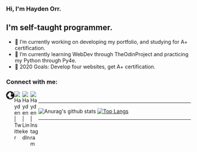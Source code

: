 ### Hi, I'm Hayden Orr.

## I'm self-taught programmer.
- 🔭 I’m currently working on developing my portfolio, and studying for A+ certification. 
- 🌱 I’m currently learning WebDev through TheOdinProject and practicing my Python through Py4e.
- 🥅 2020 Goals: Develop four websites, get A+ certification.

### Connect with me:

[<img align="left" alt="Hayden" width="22px" src="https://raw.githubusercontent.com/iconic/open-iconic/master/svg/globe.svg" />][website]
[<img align="left" alt="Hayden | Twitter" width="22px" src="https://cdn.jsdelivr.net/npm/simple-icons@v3/icons/twitter.svg" />][twitter]
[<img align="left" alt="Hayden | LinkedIn" width="22px" src="https://cdn.jsdelivr.net/npm/simple-icons@v3/icons/linkedin.svg" />][linkedin]
[<img align="left" alt="Hayden | Instagram" width="22px" src="https://cdn.jsdelivr.net/npm/simple-icons@v3/icons/instagram.svg" />][instagram]

</br>

---

![Anurag's github stats](https://github-readme-stats.codestackr.vercel.app/api?username=Haydenroborr&show_icons=true&hide_border=true&count_private=true&include_all_commits=true&theme=solarized-dark)
[![Top Langs](https://github-readme-stats.vercel.app/api/top-langs/?username=Haydenroborr)](https://github.com/anuraghazra/github-readme-stats)

---

[website]: https://github.com/Haydenroborr/
[twitter]: https://twitter.com/HaydenRobOrr1
[instagram]: https://www.instagram.com/modern_pedrolino/
[linkedin]: https://www.linkedin.com/in/haydenroborr/


<!--
**Haydenroborr/Haydenroborr** is a ✨ _special_ ✨ repository because its `README.md` (this file) appears on your GitHub profile.

Here are some ideas to get you started:

- 🔭 I’m currently working on ...
- 🌱 I’m currently learning ...
- 👯 I’m looking to collaborate on ...
- 🤔 I’m looking for help with ...
- 💬 Ask me about ...
- 📫 How to reach me: ...
- 😄 Pronouns: ...
- ⚡ Fun fact: ...
- 🥅 2020 Goals:

-->
